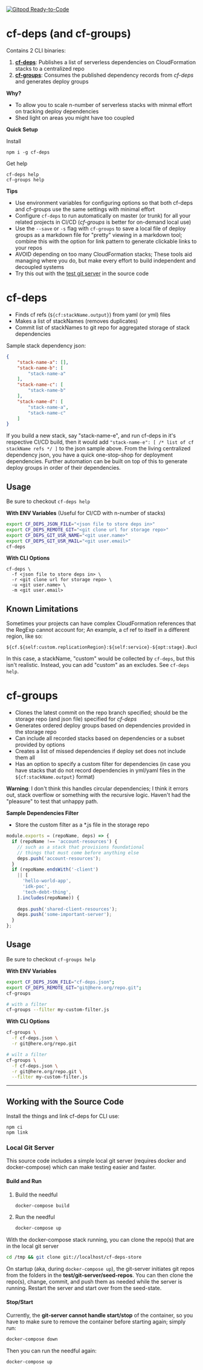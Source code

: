 [![Gitpod Ready-to-Code](https://img.shields.io/badge/Gitpod-Ready--to--Code-blue?logo=gitpod)](https://gitpod.io/#https://github.com/tveal/serverless-cf-deps) 

# cf-deps (and cf-groups)

Contains 2 CLI binaries:

1. [**cf-deps**](#cf-deps): Publishes a list of serverless dependencies on
   CloudFormation stacks to a centralized repo
2. [**cf-groups**](#cf-groups): Consumes the published dependency records from
   _cf-deps_ and generates deploy groups

**Why?**
- To allow you to scale n-number of serverless stacks with minmal effort on
  tracking deploy dependencies
- Shed light on areas you might have too coupled

**Quick Setup**

Install
```
npm i -g cf-deps
```

Get help
```
cf-deps help
cf-groups help
```

**Tips**
- Use environment variables for configuring options so that both cf-deps and
  cf-groups use the same settings with minimal effort
- Configure `cf-deps` to run automatically on master (or trunk) for all your
  related projects in CI/CD (_cf-groups_ is better for on-demand local use)
- Use the `--save` or `-s` flag with `cf-groups` to save a local file of deploy
  groups as a markdown file for "pretty" viewing in a markdown tool; combine
  this with the option for link pattern to generate clickable links to your
  repos
- AVOID depending on too many CloudFormation stacks; These tools aid managing
  where you do, but make every effort to build independent and decoupled systems
- Try this out with the [test git server](#Working-with-the-Source-Code) in the
  source code


# cf-deps
- Finds cf refs (`${cf:stackName.output}`) from yaml (or yml) files
- Makes a list of stackNames (removes duplicates)
- Commit list of stackNames to git repo for aggregated storage of stack
  dependencies

Sample stack dependency json:
```json
{
    "stack-name-a": [],
    "stack-name-b": [
        "stack-name-a"
    ],
    "stack-name-c": [
        "stack-name-b"
    ],
    "stack-name-d": [
        "stack-name-a",
        "stack-name-c"
    ]
}
```

If you build a new stack, say "stack-name-e", and run cf-deps in it's respective
CI/CD build, then it would add
`"stack-name-e": [ /* list of cf stackName refs */ ]` to the json sample above.
From the living centralized dependency json, you have a quick one-stop-shop for
deployment dependencies. Further automation can be built on top of this to
generate deploy groups in order of their dependencies.

## Usage

Be sure to checkout `cf-deps help`

**With ENV Variables** (Useful for CI/CD with n-number of stacks)
```bash
export CF_DEPS_JSON_FILE="<json file to store deps in>"
export CF_DEPS_REMOTE_GIT="<git clone url for storage repo>"
export CF_DEPS_GIT_USR_NAME="<git user.name>"
export CF_DEPS_GIT_USR_MAIL="<git user.email>"
cf-deps
```

**With CLI Options**
```
cf-deps \
  -f <json file to store deps in> \
  -r <git clone url for storage repo> \
  -u <git user.name> \
  -m <git user.email>
```

## Known Limitations

Sometimes your projects can have complex CloudFormation references that the
RegExp cannot account for; An example, a cf ref to itself in a different region,
like so:

```
${cf.${self:custom.replicationRegion}:${self:service}-${opt:stage}.BucketName}
```
In this case, a stackName, "custom" would be collected by `cf-deps`, but this
isn't realistic. Instead, you can add "custom" as an excludes. See
`cf-deps help`.

# cf-groups

- Clones the latest commit on the repo branch specified; should be the storage
  repo (and json file) specified for _cf-deps_
- Generates ordered deploy groups based on dependencies provided in the storage
  repo
- Can include all recorded stacks based on dependencies or a subset provided by
  options
- Creates a list of missed dependencies if deploy set does not include them all
- Has an option to specify a custom filter for dependencies (in case you have
  stacks that do not record dependencies in yml/yaml files in the
  `${cf:stackName.output}` format)

**Warning**: I don't think this handles circular dependencies; I think it errors
out, stack overflow or something with the recursive logic. Haven't had the
"pleasure" to test that unhappy path.

**Sample Dependencies Filter**
- Store the custom filter as a *.js file in the storage repo

```js
module.exports = (repoName, deps) => {
  if (repoName !== 'account-resources') {
    // such as a stack that provisions foundational
    // things that must come before anything else
    deps.push('account-resources');
  }
  if (repoName.endsWith('-client')
    || [
      'hello-world-app',
      'idk-poc',
      'tech-debt-thing',
    ].includes(repoName)) {
        
    deps.push('shared-client-resources');
    deps.push('some-important-server');
  }
};
```

## Usage

Be sure to checkout `cf-groups help`

**With ENV Variables**
```bash
export CF_DEPS_JSON_FILE="cf-deps.json";
export CF_DEPS_REMOTE_GIT="git@here.org/repo.git";
cf-groups

# with a filter
cf-groups --filter my-custom-filter.js
```

**With CLI Options**
```bash
cf-groups \
  -f cf-deps.json \
  -r git@here.org/repo.git

# wilt a filter
cf-groups \
  -f cf-deps.json \
  -r git@here.org/repo.git \
  --filter my-custom-filter.js
```

---

## Working with the Source Code

Install the things and link cf-deps for CLI use:
```
npm ci
npm link
```

### Local Git Server

This source code includes a simple local git server (requires docker and
docker-compose) which can make testing easier and faster.

#### Build and Run

1. Build the needful
    ```bash
    docker-compose build
    ```
2. Run the needful
    ```bash
    docker-compose up
    ```

With the docker-compose stack running, you can clone the repo(s) that are in the
local git server

```bash
cd /tmp && git clone git://localhost/cf-deps-store
```

On startup (aka, during `docker-compose up`), the git-server initiates git repos
from the folders in the **test/git-server/seed-repos**. You can then clone the
repo(s), change, commit, and push them as needed while the server is running.
Restart the server and start over from the seed-state.

#### Stop/Start

Currently, the **git-server cannot handle start/stop** of the container, so you
have to make sure to remove the container before starting again; simply run:

```bash
docker-compose down
```

Then you can run the needful again:
```bash
docker-compose up
```